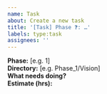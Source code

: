 ```yaml
---
name: Task
about: Create a new task
title: '[Task] Phase ❓: …'
labels: type:task
assignees: ''
---
```

**Phase:** [e.g. 1]  
**Directory:** [e.g. Phase_1/Vision]  
**What needs doing?**  
**Estimate (hrs):**  
